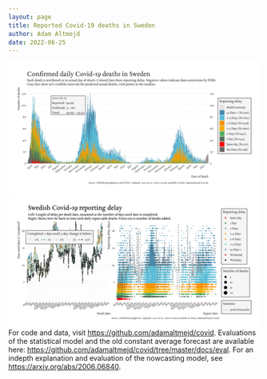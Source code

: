 ```yaml
---
layout: page
title: Reported Covid-19 deaths in Sweden
author: Adam Altmejd
date: 2022-06-25
---
```


![Graph of Swedish Covid-19 deaths with reporting delay.](deaths_lag_sweden_2022-06-25.png "Swedish Covid-19 deaths.")
![Graph of Swedish Covid-19 reporting delay in daily deaths.](lag_trend_sweden_2022-06-25.png "Trend in Swedish Covid-19 mortality reporting delay.")
For code and data, visit <https://github.com/adamaltmejd/covid>.
Evaluations of the statistical model and the old constant average forecast are available here: <https://github.com/adamaltmejd/covid/tree/master/docs/eval>.
For an indepth explanation and evaluation of the nowcasting model, see <https://arxiv.org/abs/2006.06840>.
